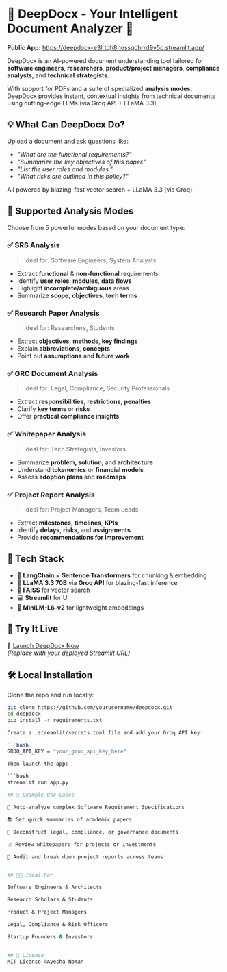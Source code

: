 # 📄 DeepDocx - Your Intelligent Document Analyzer 🚀

**Public App:** https://deepdocx-e3lrtqh8nossgchrrd9v5o.streamlit.app/

DeepDocx is an AI-powered document understanding tool tailored for **software engineers**, **researchers**, **product/project managers**, **compliance analysts**, and **technical strategists**.

With support for PDFs and a suite of specialized **analysis modes**, DeepDocx provides instant, contextual insights from technical documents using cutting-edge LLMs (via Groq API + LLaMA 3.3).


## 💡 What Can DeepDocx Do?

Upload a document and ask questions like:
- _"What are the functional requirements?"_
- _"Summarize the key objectives of this paper."_
- _"List the user roles and modules."_
- _"What risks are outlined in this policy?"_

All powered by blazing-fast vector search + LLaMA 3.3 (via Groq).


## 🎯 Supported Analysis Modes

Choose from 5 powerful modes based on your document type:

### ✅ SRS Analysis
> Ideal for: Software Engineers, System Analysts  
- Extract **functional** & **non-functional** requirements  
- Identify **user roles**, **modules**, **data flows**  
- Highlight **incomplete/ambiguous** areas  
- Summarize **scope**, **objectives**, **tech terms**


### ✅ Research Paper Analysis
> Ideal for: Researchers, Students  
- Extract **objectives**, **methods**, **key findings**  
- Explain **abbreviations**, **concepts**  
- Point out **assumptions** and **future work**


### ✅ GRC Document Analysis
> Ideal for: Legal, Compliance, Security Professionals  
- Extract **responsibilities**, **restrictions**, **penalties**  
- Clarify **key terms** or **risks**  
- Offer **practical compliance insights**


### ✅ Whitepaper Analysis
> Ideal for: Tech Strategists, Investors  
- Summarize **problem, solution**, and **architecture**  
- Understand **tokenomics** or **financial models**  
- Assess **adoption plans** and **roadmaps**


### ✅ Project Report Analysis
> Ideal for: Project Managers, Team Leads  
- Extract **milestones**, **timelines**, **KPIs**  
- Identify **delays**, **risks**, and **assignments**  
- Provide **recommendations for improvement**


## 🧠 Tech Stack

- 🧩 **LangChain** + **Sentence Transformers** for chunking & embedding  
- 🧠 **LLaMA 3.3 70B** via **Groq API** for blazing-fast inference  
- 📄 **FAISS** for vector search  
- 💻 **Streamlit** for UI  
- 🧠 **MiniLM-L6-v2** for lightweight embeddings


## 🚀 Try It Live

📎 [Launch DeepDocx Now](https://your-public-url.com)  
_(Replace with your deployed Streamlit URL)_


## 🛠️ Local Installation

Clone the repo and run locally:

```bash
git clone https://github.com/yourusername/deepdocx.git
cd deepdocx
pip install -r requirements.txt

Create a .streamlit/secrets.toml file and add your Groq API key:

```bash
GROQ_API_KEY = "your_groq_api_key_here"

Then launch the app:

```bash
streamlit run app.py

## 📁 Example Use Cases

🤖 Auto-analyze complex Software Requirement Specifications

📚 Get quick summaries of academic papers

📜 Deconstruct legal, compliance, or governance documents

📈 Review whitepapers for projects or investments

🧩 Audit and break down project reports across teams


## 🧑‍💻 Ideal For

Software Engineers & Architects

Research Scholars & Students

Product & Project Managers

Legal, Compliance & Risk Officers

Startup Founders & Investors


## 📜 License
MIT License ©Ayesha Noman

